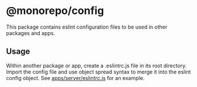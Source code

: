# @monorepo/config

This package contains eslint configuration files to be used in other packages and apps.

## Usage

Within another package or app, create a .eslintrc.js file in its root directory. Import the config file and use object spread syntax to merge it into the eslint config object. See [apps/server/eslintrc.js](https://github.com/jakesock/ts-graphql-server-boilerplate/blob/main/apps/server/.eslintrc.js) for an example.
